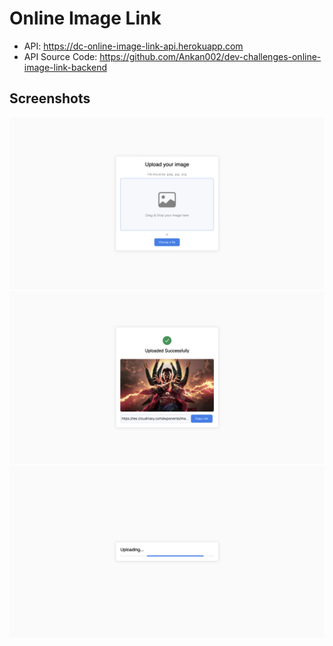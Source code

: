 # Online Image Link

- API: https://dc-online-image-link-api.herokuapp.com
- API Source Code: https://github.com/Ankan002/dev-challenges-online-image-link-backend

## Screenshots

<img src="https://github.com/Ankan002/dev-challenges-online-image-link-frontend/blob/main/screenshots/home.png"/>

<img src="https://github.com/Ankan002/dev-challenges-online-image-link-frontend/blob/main/screenshots/result.png"/>

<img src="https://github.com/Ankan002/dev-challenges-online-image-link-frontend/blob/main/screenshots/uploading.png"/>
